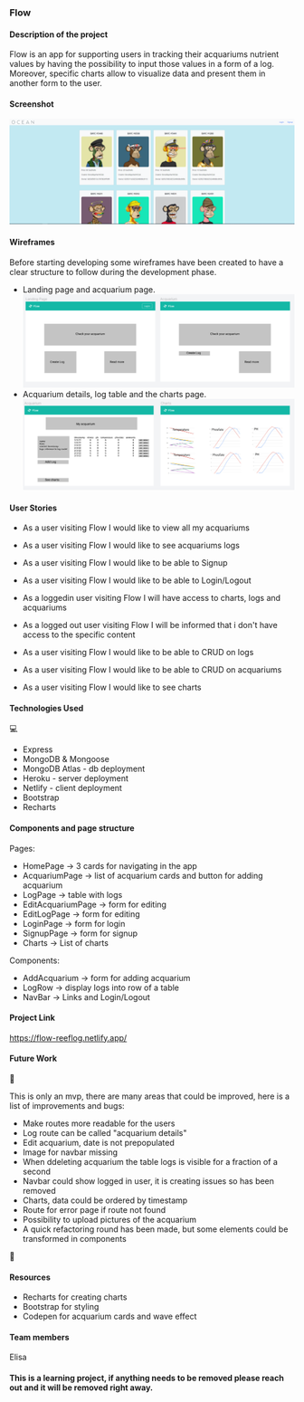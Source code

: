 ### Flow

#### Description of the project

Flow is an app for supporting users in tracking their acquariums nutrient values by having the possibility to input those values in a form of a log. Moreover, specific charts allow to visualize data and present them in another form to the user.

#### Screenshot

![screenshot of the app](https://github.com/ElisaMamolo/the-ocean/blob/master/public/images/screnshoot.PNG)

#### Wireframes

Before starting developing some wireframes have been created to have a clear structure to follow during the development phase.

- Landing page and acquarium page.
  ![Wireframe landingpage and acquariums](https://github.com/ElisaMamolo/flow-client/blob/master/public/images/landingpage.PNG)
- Acquarium details, log table and the charts page.
  ![Wireframe if logged in](https://github.com/ElisaMamolo/flow-client/blob/master/public/images/wireframe2.PNG)

#### User Stories

- As a user visiting Flow I would like to view all my acquariums

- As a user visiting Flow I would like to see acquariums logs

- As a user visiting Flow I would like to be able to Signup

- As a user visiting Flow I would like to be able to Login/Logout

- As a loggedin user visiting Flow I will have access to charts, logs and acquariums

- As a logged out user visiting Flow I will be informed that i don't have access to the specific content

- As a user visiting Flow I would like to be able to CRUD on logs

- As a user visiting Flow I would like to be able to CRUD on acquariums

- As a user visiting Flow I would like to see charts

#### Technologies Used

:computer:

- Express
- MongoDB & Mongoose
- MongoDB Atlas - db deployment
- Heroku - server deployment
- Netlify - client deployment
- Bootstrap
- Recharts

#### Components and page structure

Pages:

- HomePage -> 3 cards for navigating in the app
- AcquariumPage -> list of acquarium cards and button for adding acquarium
- LogPage -> table with logs
- EditAcquariumPage -> form for editing
- EditLogPage -> form for editing
- LoginPage -> form for login
- SignupPage -> form for signup
- Charts -> List of charts

Components:

- AddAcquarium -> form for adding acquarium
- LogRow -> display logs into row of a table
- NavBar -> Links and Login/Logout

#### Project Link

https://flow-reeflog.netlify.app/

#### Future Work

:wrench:

This is only an mvp, there are many areas that could be improved, here is a list of improvements and bugs:

- Make routes more readable for the users
- Log route can be called "acquarium details"
- Edit acquarium, date is not prepopulated
- Image for navbar missing
- When ddeleting acquarium the table logs is visible for a fraction of a second
- Navbar could show logged in user, it is creating issues so has been removed
- Charts, data could be ordered by timestamp
- Route for error page if route not found
- Possibility to upload pictures of the acquarium
- A quick refactoring round has been made, but some elements could be transformed in components

:wrench:

#### Resources

- Recharts for creating charts
- Bootstrap for styling
- Codepen for acquarium cards and wave effect

#### Team members

Elisa

#### This is a learning project, if anything needs to be removed please reach out and it will be removed right away.
